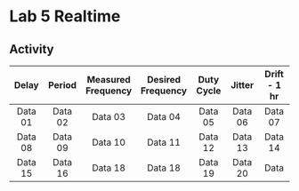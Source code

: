 # Lab 5 Realtime 

## Activity

| Delay | Period | Measured <br> Frequency | Desired <br> Frequency | Duty <br> Cycle | Jitter | Drift - 1 hr |
|:-----------:|:------------:|:------------:|:------------:|:------------:|:------------:|:------------:|
| Data 01    |    Data 02   |      Data 03 |  Data 04      |  Data 05     |  Data 06     |   Data 07    |
| Data 08    |    Data 09   |      Data 10 |  Data 11      |  Data 12     |  Data 13     |   Data 14    |
| Data 15    |    Data 16   |      Data 18 |  Data 18      |  Data 19     |  Data 20     |   Data       |
